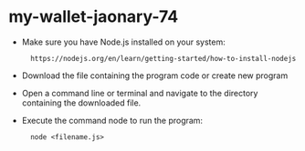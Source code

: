 # my-wallet-jaonary-74

- Make sure you have Node.js installed on your system:

        https://nodejs.org/en/learn/getting-started/how-to-install-nodejs

- Download the file containing the program code or create new program
- Open a command line or terminal and navigate to the directory containing the downloaded file.
- Execute the command node <filename> to run the program:

        node <filename.js>